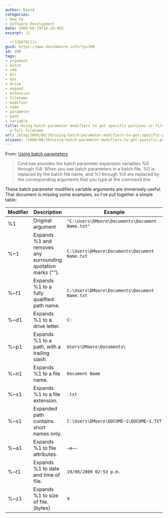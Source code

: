 ```yaml
---
author: David
categories:
- How To
- Software Development
date: 2009-08-19T16:10:40Z
excerpt: |2

  <![CDATA[]]>
guid: https://www.davidmoore.info/?p=200
id: 200
tags:
- argument
- batch
- cmd
- dir
- dos
- drive
- expand
- extension
- filename
- modifier
- name
- parameter
- path
- variable
title: Using batch parameter modifiers to get specific portions or file info from
  a full filename
url: /blog/2009/08/19/using-batch-parameter-modifiers-to-get-specific-portions-or-file-info-from-a-full-filename/
aliases: /2009/08/19/using-batch-parameter-modifiers-to-get-specific-portions-or-file-info-from-a-full-filename/
---
```


From: [Using batch parameters](https://www.microsoft.com/resources/documentation/windows/xp/all/proddocs/en-us/percent.mspx?mfr=true)

> Cmd.exe provides the batch parameter expansion variables %0 through %9. When you use batch parameters in a batch file, %0 is replaced by the batch file name, and %1 through %9 are replaced by the corresponding arguments that you type at the command line

These batch parameter modifiers variable arguments are immensely useful. That document is missing some examples, so I've put together a simple table:

| Modifier | Description                                                  | Example                                         |
|----------|--------------------------------------------------------------|-------------------------------------------------|
| %1       | Original argument                                            | `"C:\Users\DMoore\Documents\Document Name.txt"` |
| %~1      | Expands %1 and removes any surrounding quotation marks (""). | `C:\Users\DMoore\Documents\Document Name.txt`   |
| %~f1     | Expands %1 to a fully qualified path name.                   | `C:\Users\DMoore\Documents\Document Name.txt`   |
| %~d1     | Expands %1 to a drive letter.                                | `C:`                                            |
| %~p1     | Expands %1 to a path, with a trailing slash.                 | `Users\DMoore\Documents\`                       |
| %~n1     | Expands %1 to a file name.                                   | `Document Name`                                 |
| %~x1     | Expands %1 to a file extension.                              | `.txt`                                          |
| %~s1     | Expanded path contains short names only.                     | `C:\Users\DMoore\DOCUME~1\DOCUME~1.TXT`         |
| %~a1     | Expands %1 to file attributes.                               | `–a——`                                          |
| %~t1     | Expands %1 to date and time of file.                         | `19/08/2009 02:53 p.m.`                         |
| %~z1     | Expands %1 to size of file. (bytes)                          | `9`                                             |
